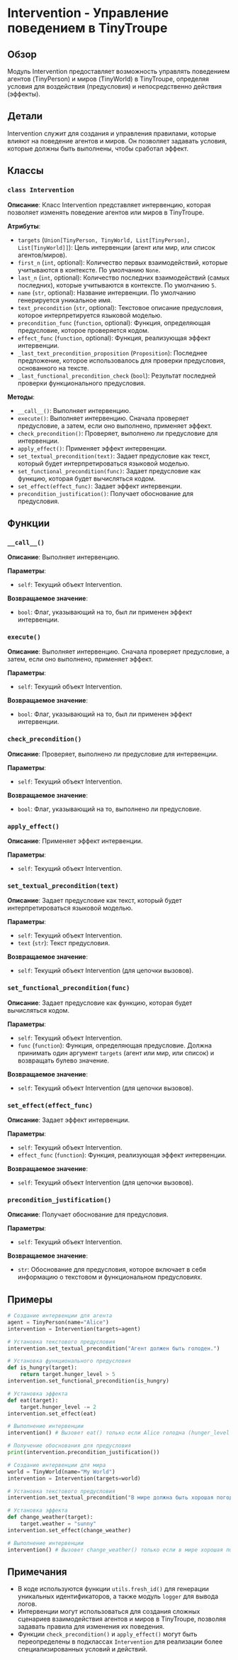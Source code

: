 # Intervention -  Управление поведением в TinyTroupe 

## Обзор

Модуль Intervention предоставляет возможность управлять поведением агентов (TinyPerson) и миров (TinyWorld) в TinyTroupe, определяя условия для воздействия (предусловия) и непосредственно действия (эффекты).

## Детали

Intervention служит для создания  и управления правилами, которые влияют на поведение агентов и миров. Он позволяет задавать  условия, которые должны быть выполнены, чтобы  сработал эффект. 

## Классы

### `class Intervention`

**Описание**: Класс Intervention представляет  интервенцию, которая позволяет изменять поведение агентов или миров в TinyTroupe.

**Атрибуты**:
- `targets` (`Union[TinyPerson, TinyWorld, List[TinyPerson], List[TinyWorld]]`): Цель интервенции (агент или мир, или список агентов/миров).
- `first_n` (`int`, optional): Количество первых взаимодействий, которые учитываются в контексте. По умолчанию `None`.
- `last_n` (`int`, optional): Количество последних взаимодействий (самых последних), которые учитываются в контексте. По умолчанию `5`.
- `name` (`str`, optional): Название интервенции. По умолчанию генерируется уникальное имя.
- `text_precondition` (`str`, optional): Текстовое описание предусловия, которое интерпретируется языковой моделью.
- `precondition_func` (`function`, optional): Функция, определяющая предусловие, которое проверяется кодом.
- `effect_func` (`function`, optional): Функция, реализующая эффект интервенции.
- `_last_text_precondition_proposition` (`Proposition`): Последнее предложение, которое использовалось для проверки предусловия, основанного на тексте.
- `_last_functional_precondition_check` (`bool`): Результат последней проверки функционального предусловия.

**Методы**:
- `__call__()`: Выполняет интервенцию.
- `execute()`: Выполняет интервенцию. Сначала проверяет предусловие, а затем, если оно выполнено, применяет эффект.
- `check_precondition()`: Проверяет, выполнено ли предусловие для интервенции.
- `apply_effect()`: Применяет эффект интервенции. 
- `set_textual_precondition(text)`: Задает предусловие как текст, который будет интерпретироваться языковой моделью.
- `set_functional_precondition(func)`: Задает предусловие как функцию, которая будет вычисляться кодом.
- `set_effect(effect_func)`: Задает эффект интервенции.
- `precondition_justification()`: Получает обоснование для предусловия.


## Функции

### `__call__()`

**Описание**: Выполняет интервенцию. 

**Параметры**:
- `self`: Текущий объект Intervention.

**Возвращаемое значение**:
- `bool`: Флаг, указывающий на то, был ли применен эффект интервенции.


### `execute()`

**Описание**: Выполняет интервенцию. Сначала проверяет предусловие, а затем, если оно выполнено, применяет эффект.

**Параметры**:
- `self`: Текущий объект Intervention.

**Возвращаемое значение**:
- `bool`: Флаг, указывающий на то, был ли применен эффект интервенции.


### `check_precondition()`

**Описание**: Проверяет, выполнено ли предусловие для интервенции.

**Параметры**:
- `self`: Текущий объект Intervention.

**Возвращаемое значение**:
- `bool`: Флаг, указывающий на то, выполнено ли предусловие.


### `apply_effect()`

**Описание**: Применяет эффект интервенции.

**Параметры**:
- `self`: Текущий объект Intervention.


### `set_textual_precondition(text)`

**Описание**: Задает предусловие как текст, который будет интерпретироваться языковой моделью.

**Параметры**:
- `self`: Текущий объект Intervention.
- `text` (`str`): Текст предусловия.

**Возвращаемое значение**:
- `self`: Текущий объект Intervention (для цепочки вызовов).


### `set_functional_precondition(func)`

**Описание**: Задает предусловие как функцию, которая будет вычисляться кодом.

**Параметры**:
- `self`: Текущий объект Intervention.
- `func` (`function`): Функция, определяющая предусловие. Должна принимать один аргумент `targets` (агент или мир, или список) и возвращать булево значение.

**Возвращаемое значение**:
- `self`: Текущий объект Intervention (для цепочки вызовов).


### `set_effect(effect_func)`

**Описание**: Задает эффект интервенции.

**Параметры**:
- `self`: Текущий объект Intervention.
- `effect_func` (`function`): Функция, реализующая эффект интервенции.

**Возвращаемое значение**:
- `self`: Текущий объект Intervention (для цепочки вызовов).


### `precondition_justification()`

**Описание**: Получает обоснование для предусловия.

**Параметры**:
- `self`: Текущий объект Intervention.

**Возвращаемое значение**:
- `str`: Обоснование для предусловия, которое включает в себя информацию о текстовом и функциональном предусловиях.

## Примеры

```python
# Создание интервенции для агента
agent = TinyPerson(name="Alice")
intervention = Intervention(targets=agent)

# Установка текстового предусловия
intervention.set_textual_precondition("Агент должен быть голоден.") 

# Установка функционального предусловия
def is_hungry(target):
    return target.hunger_level > 5
intervention.set_functional_precondition(is_hungry)

# Установка эффекта
def eat(target):
    target.hunger_level -= 2
intervention.set_effect(eat)

# Выполнение интервенции
intervention() # Вызовет eat() только если Alice голодна (hunger_level > 5)

# Получение обоснования для предусловия
print(intervention.precondition_justification()) 

# Создание интервенции для мира
world = TinyWorld(name="My World")
intervention = Intervention(targets=world)

# Установка текстового предусловия
intervention.set_textual_precondition("В мире должна быть хорошая погода.") 

# Установка эффекта
def change_weather(target):
    target.weather = "sunny"
intervention.set_effect(change_weather)

# Выполнение интервенции
intervention() # Вызовет change_weather() только если в мире хорошая погода 
```

## Примечания

- В коде используются функции `utils.fresh_id()` для генерации уникальных идентификаторов, а также модуль `logger` для вывода логов.
- Интервенции могут использоваться для создания сложных сценариев взаимодействия агентов и миров в TinyTroupe, позволяя задавать  правила  для  изменения  их  поведения.
- Функции `check_precondition()` и `apply_effect()`  могут  быть  переопределены  в  подклассах  `Intervention`  для  реализации  более  специализированных  условий  и  действий.